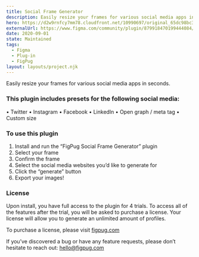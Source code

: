 ```yaml
---
title: Social Frame Generator
description: Easily resize your frames for various social media apps in seconds.
hero: https://d2w9rnfcy7mm78.cloudfront.net/10990697/original_65dc98bc3cada8fc3a73aa585c79eb83.png?1614674732?bc=0
externalUrl: https://www.figma.com/community/plugin/879918470199444084/FigPug-Social-Frame-Generator
date: 2020-09-01
state: Maintained
tags:
  - Figma
  - Plug-in
  - FigPug
layout: layouts/project.njk
---
```


Easily resize your frames for various social media apps in seconds.

### This plugin includes presets for the following social media:

• Twitter
• Instagram
• Facebook
• LinkedIn
• Open graph / meta tag
• Custom size

### To use this plugin

1. Install and run the “FigPug Social Frame Generator” plugin
2. Select your frame
3. Confirm the frame
4. Select the social media websites you’d like to generate for
5. Click the “generate” button
6. Export your images!

### License

Upon install, you have full access to the plugin for 4 trials. To access all of the features after the trial, you will be asked to purchase a license. Your license will allow you to generate an unlimited amount of profiles.

To purchase a license, please visit [figpug.com](https://figpug.com)

If you’ve discovered a bug or have any feature requests, please don’t hesitate to reach out: hello@figpug.com

